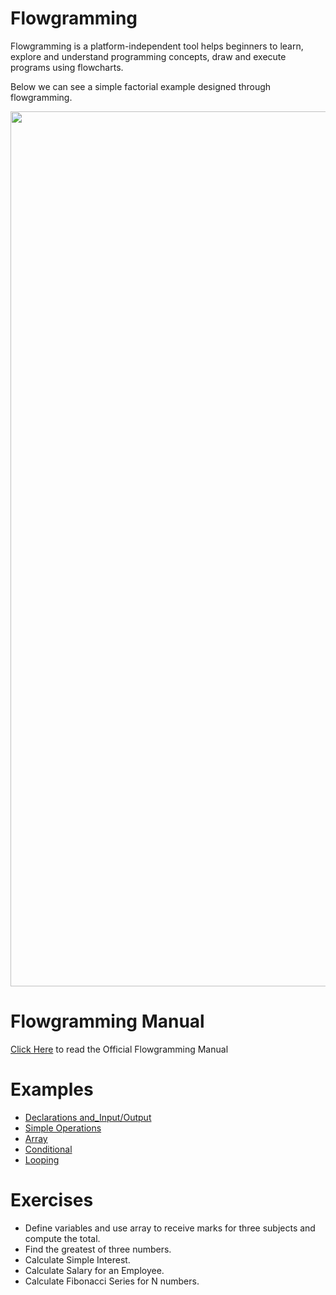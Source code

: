 # Flowgramming
Flowgramming is a platform-independent tool helps beginners to learn, explore and understand programming concepts, draw and execute programs using flowcharts.

Below we can see a simple factorial example designed through flowgramming.

<img src="https://github.com/Amrita-TIFAC-Cyber-Blockchain/Flowgramming/blob/main/Assets/Flowgramming_Fact.gif" width="1400" />

# Flowgramming Manual
[Click Here](https://flowgrammers-org.github.io/flowgramming-manual/) to read the Official Flowgramming Manual 

# Examples
 - [Declarations and_Input/Output](https://github.com/Amrita-TIFAC-Cyber-Blockchain/Flowgramming/tree/main/Declaration_and_IO)
 - [Simple Operations](https://github.com/Amrita-TIFAC-Cyber-Blockchain/Flowgramming/tree/main/Simple_Operations)
 - [Array](https://github.com/Amrita-TIFAC-Cyber-Blockchain/Flowgramming/tree/main/Array)
 - [Conditional](https://github.com/Amrita-TIFAC-Cyber-Blockchain/Flowgramming/tree/main/Conditional)
 - [Looping](https://github.com/Amrita-TIFAC-Cyber-Blockchain/Flowgramming/tree/main/Looping)

# Exercises 
 - Define variables and use array to receive marks for three subjects and compute the total.
 - Find the greatest of three numbers.
 - Calculate Simple Interest. 
 - Calculate Salary for an Employee. 
 - Calculate Fibonacci Series for N numbers.
